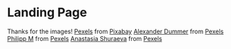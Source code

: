 # Landing Page

Thanks for the images!
<a href="https://pixabay.com/users/pexels-2286921/?utm_source=link-attribution&utm_medium=referral&utm_campaign=image&utm_content=1850012">Pexels</a> from <a href="https://pixabay.com//?utm_source=link-attribution&utm_medium=referral&utm_campaign=image&utm_content=1850012">Pixabay</a>
<a href="https://www.pexels.com/@alexander-dummer-37646/">Alexander Dummer</a> from <a href="https://www.pexels.com">Pexels</a>
<a href="https://www.pexels.com/@luftschnitzel/">Philipp M</a> from <a href="https://www.pexels.com">Pexels</a>
<a href="https://www.pexels.com/@anastasia-shuraeva/">Anastasia  Shuraeva</a> from <a href="https://www.pexels.com/photo/red-downhill-mountain-bike-put-against-a-tree-8926948/">Pexels</a>